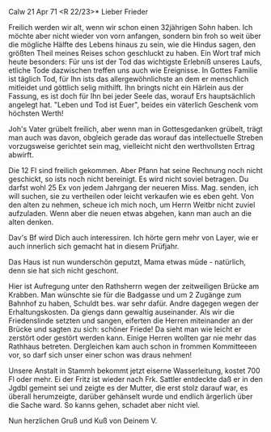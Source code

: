 Calw 21 Apr 71
 <R 22/23>*
Lieber Frieder

Freilich werden wir alt, wenn wir schon einen 32jährigen Sohn haben. Ich möchte aber nicht wieder von vorn anfangen, sondern bin froh so weit über die mögliche Hälfte des Lebens hinaus zu sein, wie die Hindus sagen, den größten Theil meines Reises schon geschluckt zu haben. Ein Wort traf mich heute besonders: Für uns ist der Tod das wichtigste Erlebniß unseres Laufs, etliche Tode dazwischen treffen uns auch wie Ereignisse. In Gottes Familie ist täglich Tod, für Ihn ists das allergewöhnlichste an dem er menschlich mitleidet und göttlich selig mithilft. Ihn bringts nicht ein Härlein aus der Fassung, es ist doch für Ihn bei jeder Seele das, worauf Ers hauptsächlich angelegt hat. "Leben und Tod ist Euer", beides ein väterlich Geschenk vom höchsten Werth!

Joh's Vater grübelt freilich, aber wenn man in Gottesgedanken grübelt, trägt man auch was davon, obgleich gerade das worauf das intellectuelle Streben vorzugsweise gerichtet sein mag, vielleicht nicht den werthvollsten Ertrag abwirft.

Die 12 Fl sind freilich gekommen. Aber Pfann hat seine Rechnung noch nicht geschickt, so ists noch nicht bereinigt. Es wird nicht soviel betragen. 
Du darfst wohl 25 Ex von jedem Jahrgang der neueren Miss. Mag. senden, ich will suchen, sie zu vertheilen oder leicht verkaufen wie es eben geht. Von den alten zu nehmen, scheue ich mich noch, um Herrn Weitbr nicht zuviel aufzuladen. Wenn aber die neuen etwas abgehen, kann man auch an die alten denken.

Dav's Bf wird Dich auch interessiren. Ich hörte gern mehr von Layer, wie er auch innerlich sich gemacht hat in diesem Prüfjahr.

Das Haus ist nun wunderschön geputzt, Mama etwas müde - natürlich, denn sie hat sich nicht geschont.

Hier ist Aufregung unter den Rathsherrn wegen der zeitweiligen Brücke am Krabben. Man wünschte sie für die Badgasse und um 2 Zugänge zum Bahnhof zu haben, Schuldt bes. war sehr dafür. Andre dagegen wegen der Erhaltungskosten. Da giengs dann gewaltig auseinander. Als wir die Friedenslinde setzten und sangen, eiferten die Herren miteinander an der Brücke und sagten zu sich: schöner Friede! Da sieht man wie leicht er zerstört oder gestört werden kann. Einige Herren wollten gar nie mehr das Rathhaus betreten. Dergleichen kam auch schon in frommen Kommitteeen vor, so darf sich unser einer schon was draus nehmen!

Unsere Anstalt in Stammh bekommt jetzt eiserne Wasserleitung, kostet 700 Fl oder mehr. Ei der Fritz ist wieder nach Frk. Sattler entdeckte daß er in den Jgdbl gemeint sei und zeigte es der Mutter, die erst stolz darauf war, es überall herumzeigte, darüber gehänselt wurde und endlich ärgerlich über die Sache ward. So kanns gehen, schadet aber nicht viel.

 Nun herzlichen Gruß und Kuß von
 Deinem V.
